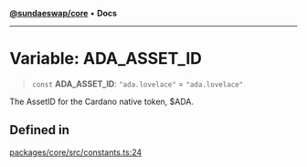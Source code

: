 [**@sundaeswap/core**](../../README.md) • **Docs**

***

# Variable: ADA\_ASSET\_ID

> `const` **ADA\_ASSET\_ID**: `"ada.lovelace"` = `"ada.lovelace"`

The AssetID for the Cardano native token, $ADA.

## Defined in

[packages/core/src/constants.ts:24](https://github.com/SundaeSwap-finance/sundae-sdk/blob/main/packages/core/src/constants.ts#L24)

